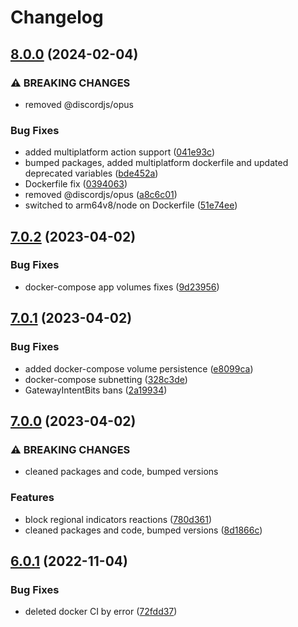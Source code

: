 # Changelog

## [8.0.0](https://github.com/ezxmora/Friskainet/compare/v7.0.2...v8.0.0) (2024-02-04)


### ⚠ BREAKING CHANGES

* removed @discordjs/opus

### Bug Fixes

* added multiplatform action support ([041e93c](https://github.com/ezxmora/Friskainet/commit/041e93cd2539434a30df729720ab897686d2b261))
* bumped packages, added multiplatform dockerfile and updated deprecated variables ([bde452a](https://github.com/ezxmora/Friskainet/commit/bde452aa9d3c1fbfc66aa3b1335669c7d2bf84dd))
* Dockerfile fix ([0394063](https://github.com/ezxmora/Friskainet/commit/039406330bec225df5da85d8d0a24031deffed56))
* removed @discordjs/opus ([a8c6c01](https://github.com/ezxmora/Friskainet/commit/a8c6c01530f1e0e1bd63ac1caaded3e04e4fea58))
* switched to arm64v8/node on Dockerfile ([51e74ee](https://github.com/ezxmora/Friskainet/commit/51e74eefeee7602f2080c053941edbea6010fd93))

## [7.0.2](https://github.com/ezxmora/Friskainet/compare/v7.0.1...v7.0.2) (2023-04-02)


### Bug Fixes

* docker-compose app volumes fixes ([9d23956](https://github.com/ezxmora/Friskainet/commit/9d23956c631d276bd4188397b066fb19568879f5))

## [7.0.1](https://github.com/ezxmora/Friskainet/compare/v7.0.0...v7.0.1) (2023-04-02)


### Bug Fixes

* added docker-compose volume persistence ([e8099ca](https://github.com/ezxmora/Friskainet/commit/e8099ca2e7f7e09fb960c6aa752e9253ca00d001))
* docker-compose subnetting ([328c3de](https://github.com/ezxmora/Friskainet/commit/328c3de31096ffc83cc6693bdadb124463997f95))
* GatewayIntentBits bans ([2a19934](https://github.com/ezxmora/Friskainet/commit/2a19934087f14aa64ff4ad882a9aaf635aefddac))

## [7.0.0](https://github.com/ezxmora/Friskainet/compare/v6.0.1...v7.0.0) (2023-04-02)


### ⚠ BREAKING CHANGES

* cleaned packages and code, bumped versions

### Features

* block regional indicators reactions ([780d361](https://github.com/ezxmora/Friskainet/commit/780d3618a63ce89e737bd3e27864a5211044f957))
* cleaned packages and code, bumped versions ([8d1866c](https://github.com/ezxmora/Friskainet/commit/8d1866cb16cb36624cc405553ae6fe231c594014))

## [6.0.1](https://github.com/ezxmora/Friskainet/compare/v6.0.0...v6.0.1) (2022-11-04)


### Bug Fixes

* deleted docker CI by error ([72fdd37](https://github.com/ezxmora/Friskainet/commit/72fdd37b83cf45edd81fc2e8d5f28b3eb728afec))
